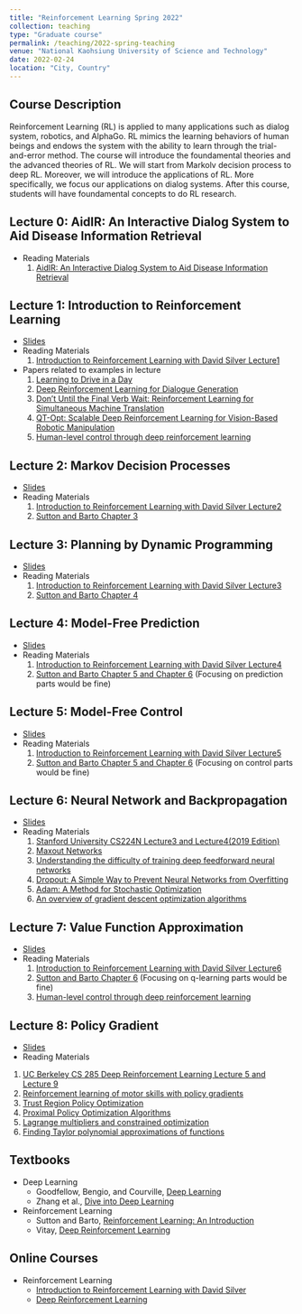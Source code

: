 ```yaml
---
title: "Reinforcement Learning Spring 2022"
collection: teaching
type: "Graduate course"
permalink: /teaching/2022-spring-teaching
venue: "National Kaohsiung University of Science and Technology"
date: 2022-02-24
location: "City, Country"
---
```



## Course Description
Reinforcement Learning (RL) is applied to many applications such as dialog system, robotics, and AlphaGo. RL mimics the learning behaviors of human beings and endows the system with the ability to learn through the trial-and-error method. The course will introduce the foundamental theories and the advanced theories of RL. We will start from Markolv decision process to deep RL. Moreover, we will introduce the applications of RL. More specifically, we focus our applications on dialog systems. After this course, students will have foundamental concepts to do RL research.


## Lecture 0: AidIR: An Interactive Dialog System to Aid Disease Information Retrieval
* Reading Materials
  1. [AidIR: An Interactive Dialog System to Aid Disease Information Retrieval](https://www.mdpi.com/2076-3417/12/4/1875)


## Lecture 1: Introduction to Reinforcement Learning
* [Slides](../files/course_material/reinforcement-learning/PPT/Lecture1.pptx)
* Reading Materials
  1. [Introduction to Reinforcement Learning with David Silver Lecture1](https://deepmind.com/learning-resources/-introduction-reinforcement-learning-david-silver)
* Papers related to examples in lecture
  1. [Learning to Drive in a Day](https://arxiv.org/abs/1807.00412)
  2. [Deep Reinforcement Learning for Dialogue Generation](https://arxiv.org/abs/1606.01541)
  3. [Don’t Until the Final Verb Wait: Reinforcement Learning for Simultaneous Machine Translation](https://aclanthology.org/D14-1140/)
  4. [QT-Opt: Scalable Deep Reinforcement Learning for Vision-Based Robotic Manipulation](https://arxiv.org/abs/1806.10293)
  5. [Human-level control through deep reinforcement learning](https://www.nature.com/articles/nature14236?wm=book_wap_0005)


## Lecture 2: Markov Decision Processes
* [Slides](../files/course_material/reinforcement-learning/PPT/Lecture2.pptx)
* Reading Materials
  1. [Introduction to Reinforcement Learning with David Silver Lecture2](https://deepmind.com/learning-resources/-introduction-reinforcement-learning-david-silver)
  2. [Sutton and Barto Chapter 3](http://incompleteideas.net/book/the-book.html) 


## Lecture 3: Planning by Dynamic Programming
* [Slides](../files/course_material/reinforcement-learning/PPT/Lecture3.pptx)
* Reading Materials
  1. [Introduction to Reinforcement Learning with David Silver Lecture3](https://deepmind.com/learning-resources/-introduction-reinforcement-learning-david-silver)
  2. [Sutton and Barto Chapter 4](http://incompleteideas.net/book/the-book.html)

## Lecture 4: Model-Free Prediction
* [Slides](../files/course_material/reinforcement-learning/PPT/Lecture4.pptx)
* Reading Materials
  1. [Introduction to Reinforcement Learning with David Silver Lecture4](https://deepmind.com/learning-resources/-introduction-reinforcement-learning-david-silver)
  2. [Sutton and Barto Chapter 5 and Chapter 6](http://incompleteideas.net/book/the-book.html) (Focusing on prediction parts would be fine)

## Lecture 5: Model-Free Control
* [Slides](../files/course_material/reinforcement-learning/PPT/Lecture5.pptx)
* Reading Materials
  1. [Introduction to Reinforcement Learning with David Silver Lecture5](https://deepmind.com/learning-resources/-introduction-reinforcement-learning-david-silver)
  2. [Sutton and Barto Chapter 5 and Chapter 6](http://incompleteideas.net/book/the-book.html) (Focusing on control parts would be fine)

## Lecture 6: Neural Network and Backpropagation
* [Slides](../files/course_material/reinforcement-learning/PPT/Lecture6.pptx)
* Reading Materials
  1. [Stanford University CS224N Lecture3 and Lecture4(2019 Edition)](https://web.stanford.edu/class/archive/cs/cs224n/cs224n.1194/) 
  2. [Maxout Networks](https://arxiv.org/pdf/1302.4389.pdfMaxout%20Networks)
  3. [Understanding the difficulty of training deep feedforward neural networks](http://proceedings.mlr.press/v9/glorot10a/glorot10a.pdf)
  4. [Dropout: A Simple Way to Prevent Neural Networks from Overfitting](https://jmlr.org/papers/volume15/srivastava14a/srivastava14a.pdf)
  5. [Adam: A Method for Stochastic Optimization](https://arxiv.org/pdf/1412.6980.pdf)
  6. [An overview of gradient descent optimization algorithms](https://arxiv.org/pdf/1609.04747.pdf)

## Lecture 7: Value Function Approximation
* [Slides](../files/course_material/reinforcement-learning/PPT/Lecture7.pptx)
* Reading Materials
  1. [Introduction to Reinforcement Learning with David Silver Lecture6](https://deepmind.com/learning-resources/-introduction-reinforcement-learning-david-silver)
  2. [Sutton and Barto Chapter 6](http://incompleteideas.net/book/the-book.html) (Focusing on q-learning parts would be fine)
  3. [Human-level control through deep reinforcement learning](https://www.nature.com/articles/nature14236?wm=book_wap_0005)

## Lecture 8: Policy Gradient
* [Slides](../files/course_material/reinforcement-learning/PPT/Lecture8.pptx)
* Reading Materials
1. [UC Berkeley CS 285 Deep Reinforcement Learning Lecture 5 and Lecture 9](https://rail.eecs.berkeley.edu/deeprlcourse/)
2. [Reinforcement learning of motor skills with policy gradients](https://www.sciencedirect.com/science/article/abs/pii/S0893608008000701)
3. [Trust Region Policy Optimization](https://arxiv.org/abs/1502.05477)
4. [Proximal Policy Optimization Algorithms](https://arxiv.org/abs/1707.06347)
5. [Lagrange multipliers and constrained optimization](https://www.khanacademy.org/math/multivariable-calculus/applications-of-multivariable-derivatives/lagrange-multipliers-and-constrained-optimization/v/constrained-optimization-introduction)
6. [Finding Taylor polynomial approximations of functions](https://www.khanacademy.org/math/ap-calculus-bc/bc-series-new/bc-10-11/v/maclaurin-and-taylor-series-intuition)

<!---
## Lecture 15: Task Oriented Dialogue Systems & Multi-Modal Dialog System
* Lecture Slides: [PPT](https://docs.google.com/presentation/d/11f2EDsAGIPUQSDQ4L0u7OznhRaUEUB3i/edit?usp=sharing&ouid=114043367878486864741&rtpof=true&sd=true), [PDF](https://drive.google.com/file/d/1K20SnPiTsFqklK6Vell3y3WnzNR8yGqA/view?usp=sharing)
* Reading Materials
  1.  [Speech and Language Processing: Chatbots and Dialogue Systems](https://web.stanford.edu/~jurafsky/slp3/) (Chapter number may vary according to the edition)
  2.  [Continuously Learning Neural Dialogue Management](https://arxiv.org/abs/1606.02689)
  3.  [Sample-efficient Actor-Critic Reinforcement Learning with Supervised Data for Dialogue Management](https://arxiv.org/abs/1707.00130)
  4.  [Augment Information with Multimodal Information](https://visualqa.org/workshop_2020.html)
--->

## Textbooks
* Deep Learning
  * Goodfellow, Bengio, and Courville, [Deep Learning](https://www.deeplearningbook.org/)
  * Zhang et al., [Dive into Deep Learning](https://d2l.ai/)
* Reinforcement Learning
  * Sutton and Barto, [Reinforcement Learning: An Introduction](http://incompleteideas.net/book/the-book.html)
  * Vitay, [Deep Reinforcement Learning](https://julien-vitay.net/deeprl/)

## Online Courses
* Reinforcement Learning
  * [Introduction to Reinforcement Learning with David Silver](https://deepmind.com/learning-resources/-introduction-reinforcement-learning-david-silver)
  * [Deep Reinforcement Learning](http://rail.eecs.berkeley.edu/deeprlcourse/)